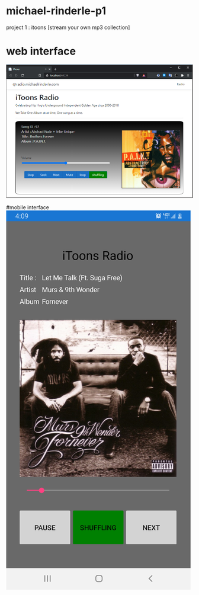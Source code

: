 # michael-rinderle-p1
project 1 : itoons [stream your own mp3 collection]

# web interface
![Screenshot](screenshot.png)

#mobile interface
![Screenshot](screenshot-mobile.jpg)

